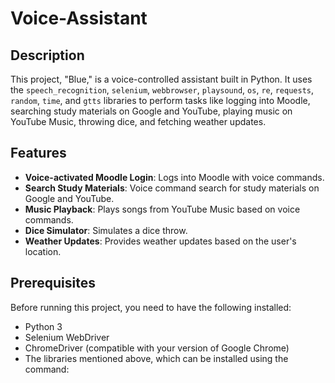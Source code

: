 # Voice-Assistant

## Description
This project, "Blue," is a voice-controlled assistant built in Python. It uses the `speech_recognition`, `selenium`, `webbrowser`, `playsound`, `os`, `re`, `requests`, `random`, `time`, and `gtts` libraries to perform tasks like logging into Moodle, searching study materials on Google and YouTube, playing music on YouTube Music, throwing dice, and fetching weather updates.

## Features
- **Voice-activated Moodle Login**: Logs into Moodle with voice commands.
- **Search Study Materials**: Voice command search for study materials on Google and YouTube.
- **Music Playback**: Plays songs from YouTube Music based on voice commands.
- **Dice Simulator**: Simulates a dice throw.
- **Weather Updates**: Provides weather updates based on the user's location.

## Prerequisites
Before running this project, you need to have the following installed:
- Python 3
- Selenium WebDriver
- ChromeDriver (compatible with your version of Google Chrome)
- The libraries mentioned above, which can be installed using the command:

